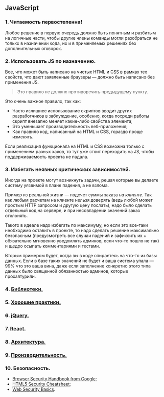 ## JavaScript

### 1. Читаемость первостепенна!
Любое решение в первую очередь должно быть понятным и разбитым на логичные части, чтобы другие члены команды могли разобраться не только в назначении кода, но и в применяемых решениях без дополнительных оговорок.

### 2. Использовать JS по назначению.
Все, что может быть написано на чистых HTML и CSS в рамках тех свойств, что дают заявленные браузеры — должно быть написано без применения JS.

> Это правило не должно противоречить предыдущему пункту.

Это очень важное правило, так как:
* Часто излишнее использование скриптов вводит других разработчиков в заблуждение, особенно, когда посреди работы скрипт внезапно меняет какие-либо свойства элемента;
* Это уменьшает производительность веб-приложения;
* Как правило код, написанный на HTML и CSS, гораздо проще изменять.

Если реализация функционала на HTML и CSS возможна только с применением разных хаков, то тут уже стоит переходить на JS, чтобы поддерживаемость проекта не падала.

### 3. Избегать неявных критических зависимостей.
Иногда на проекте могут возникнуть задачи, решая которые вы делаете систему уязвимой в плане падения, а не взлома.

Пример из реальной жизни — подсчет суммы заказа *на клиенте*. Так как любым расчетам на клиенте нельзя доверять (ведь любой может простым HTTP запросом и другую цену послать), надо было сделать отдельный код на сервере, и при несовпадении значений заказ отклонять.

Такого в идеале надо избегать по максимуму, но если это все-таки необходимо оставить в проекте, то надо сделать решение максимально безопасным (предусмотреть все случаи падений и зафиксить их + обязательно мгновенно уведомлять админов, если что-то пошло не так) и щедро осыпать комментариями и тестами.

Вторым примером будет, когда вы в коде опираетесь на что-то из базы данных. Если в базе таких значений не будет и ваша система упала — 99% что это ваша вина, даже если заполнение конкретно этого типа данных было священной обязанностью админов, которые прохалтурили.

### 4. [Библиотеки.](./libraries.md)

### 5. [Хорошие практики.](./goodPractice.md)

### 6. [jQuery.](./jQuery.md)

### 7. [React.](./react.md)

### 8. [Архитектура.](./architecture.md)

### 9. [Производительность.](./performance.md)

### 10. Безопасность.
* [Browser Security Handbook from Google](https://code.google.com/archive/p/browsersec/wikis/Main.wiki);
* [HTML5 Security Cheatsheet](https://html5sec.org/#javascript);
* [Web Security Basics](https://github.com/vasanthk/web-security-basics).
